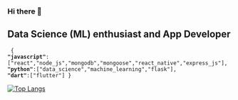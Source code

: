 ### Hi there 👋
## Data Science (ML) enthusiast and App Developer

<code> {
<strong>"javascript"</strong>:["react","node_js","mongodb","mongoose","react_native","express_js"],
<strong>"python"</strong>:["data_science","machine_learning","flask"],
<strong>"dart"</strong>:["flutter"]
}
</code>

[![Top Langs](https://github-readme-stats.vercel.app/api/top-langs/?username=argahv&layout=compact)](https://github.com/argahv/github-readme-stats)
